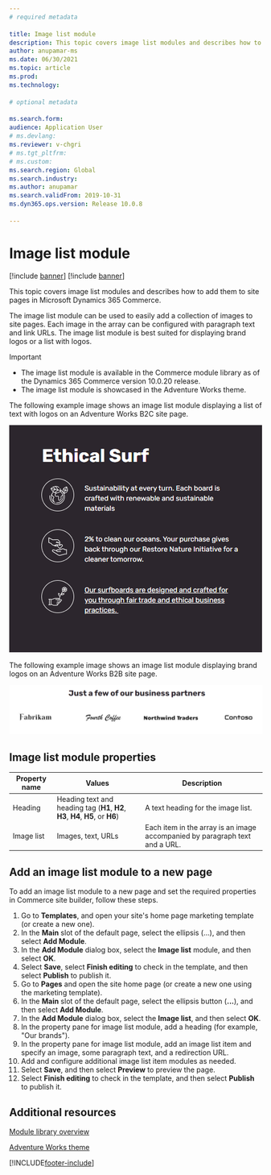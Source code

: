 ```yaml
---
# required metadata

title: Image list module
description: This topic covers image list modules and describes how to add them to site pages in Microsoft Dynamics 365 Commerce.
author: anupamar-ms
ms.date: 06/30/2021
ms.topic: article
ms.prod: 
ms.technology: 

# optional metadata

ms.search.form: 
audience: Application User
# ms.devlang: 
ms.reviewer: v-chgri
# ms.tgt_pltfrm: 
# ms.custom: 
ms.search.region: Global
ms.search.industry: 
ms.author: anupamar
ms.search.validFrom: 2019-10-31
ms.dyn365.ops.version: Release 10.0.8

---
```


# Image list module

[!include [banner](includes/banner.md)]
[!include [banner](includes/preview-banner.md)]

This topic covers image list modules and describes how to add them to site pages in Microsoft Dynamics 365 Commerce.

The image list module can be used to easily add a collection of images to site pages. Each image in the array can be configured with paragraph text and link URLs. The image list module is best suited for displaying brand logos or a list with logos.

> [!IMPORTANT]
> - The image list module is available in the Commerce module library as of the Dynamics 365 Commerce version 10.0.20 release.
> - The image list module is showcased in the Adventure Works theme.

The following example image shows an image list module displaying a list of text with logos on an Adventure Works B2C site page.

![Example showing an image list module displaying a list of text with logos](./media/Image_list.PNG)

The following example image shows an image list module displaying brand logos on an Adventure Works B2B site page.

![Example showing an image list module displaying brand logos](./media/Image_list_B2B.PNG)

## Image list module properties

| Property name  | Values | Description |
|----------------|--------|-------------|
| Heading        | Heading text and heading tag (**H1**, **H2**, **H3**, **H4**, **H5**, or **H6**) | A text heading for the image list. |
| Image list      |  Images, text, URLs | Each item in the array is an image accompanied by paragraph text and a URL. |

## Add an image list module to a new page

To add an image list module to a new page and set the required properties in Commerce site builder, follow these steps.

1. Go to **Templates**, and open your site's home page marketing template (or create a new one).
1. In the **Main** slot of the default page, select the ellipsis (...), and then select **Add Module**.
1. In the **Add Module** dialog box, select the **Image list** module, and then select **OK**.
1. Select **Save**, select **Finish editing** to check in the template, and then select **Publish** to publish it.
1. Go to **Pages** and open the site home page (or create a new one using the marketing template).
1. In the **Main** slot of the default page, select the ellipsis button (**...**), and then select **Add Module**.
1. In the **Add Module** dialog box, select the **Image list**, and then select **OK**.
1. In the property pane for image list module, add a heading (for example, "Our brands").
1. In the property pane for image list module, add an image list item and specify an image, some paragraph text, and a redirection URL.
1. Add and configure additional image list item modules as needed.
1. Select **Save**, and then select **Preview** to preview the page.
1. Select **Finish editing** to check in the template, and then select **Publish** to publish it. 

## Additional resources

[Module library overview](starter-kit-overview.md)

[Adventure Works theme](adventure-works-theme.md)

[!INCLUDE[footer-include](../includes/footer-banner.md)]

